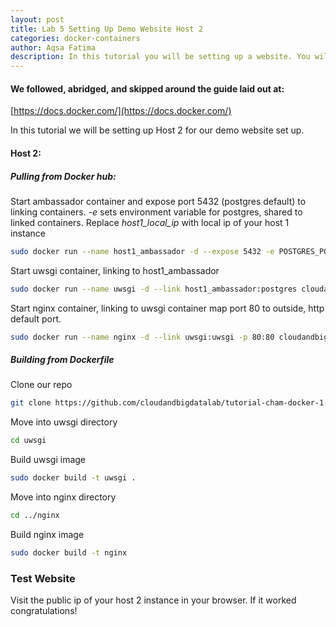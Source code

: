 ```yaml
---
layout: post
title: Lab 5 Setting Up Demo Website Host 2
categories: docker-containers
author: Aqsa Fatima
description: In this tutorial you will be setting up a website. You will be using two hosts for this tutorial. This is part two of the tutorial on Host 2.
---
```

#### We followed, abridged, and skipped around the guide laid out at: 
[https://docs.docker.com/](https://docs.docker.com/)

In this tutorial we will be setting up Host 2 for our demo website set up.

#### Host 2:
##### Pulling from Docker hub:
Start ambassador container and expose port 5432 (postgres default) to linking containers. _-e_ sets environment variable for postgres, shared to linked containers. Replace _host1_local_ip_ with local ip of your host 1 instance
``` sh
sudo docker run --name host1_ambassador -d --expose 5432 -e POSTGRES_PORT_5432_TCP=tcp:// host1_local_ip:5432 svendowideit/ambassador
```
Start uwsgi container, linking to host1_ambassador
``` sh
sudo docker run --name uwsgi -d --link host1_ambassador:postgres cloudandbigdatalab/uwsgi
```
Start nginx container, linking to uwsgi container map port 80 to outside, http default port.
``` sh
sudo docker run --name nginx -d --link uwsgi:uwsgi -p 80:80 cloudandbigdatalab/nginx 
```

##### Building from Dockerfile
Clone our repo
``` sh
git clone https://github.com/cloudandbigdatalab/tutorial-cham-docker-1.git
```

Move into uwsgi directory 
``` sh
cd uwsgi
```

Build uwsgi image
``` sh
sudo docker build -t uwsgi .
```

Move into nginx directory 
``` sh
cd ../nginx
```
Build nginx image
``` sh
sudo docker build -t nginx
```

### Test Website
Visit the public ip of your host 2 instance in your browser. If it worked congratulations!

